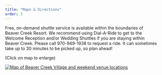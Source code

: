 ```yaml
---
title: "Maps & Directions"
order: 3
---
```

Free, on-demand shuttle service is available within the boundaries of Beaver Creek Resort. We recommend using Dial-A-Ride to get to the Welcome Reception and/or Wedding Shuttles if you are staying within Beaver Creek. Please call 970-949-1938 to request a ride. It can sometimes take up to 30 minutes to be picked up, so plan ahead!

(Click on map to enlarge)
<div class="map-container">
  <div class="map" id="walking-map">
    <a href="{{ "/assets/walking-map.png" | relative_url }}" target="_blank">
      <img src="{{ "/assets/walking-map.png" | relative_url }}" 
           alt="Map of Beaver Creek Village and weekend venue locations"/>
    </a>
  </div>
</div>
